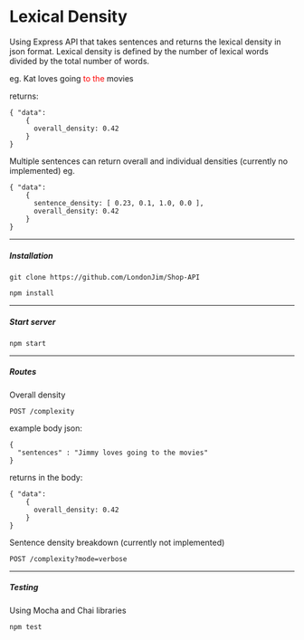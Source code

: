 # Lexical Density

Using Express API that takes sentences and returns the lexical density in json format. Lexical density is defined by the number of lexical words divided by the total number of words.

eg. Kat loves going <span style="color:red">to the</span> movies

returns:

```
{ "data":
    {
      overall_density: 0.42
    }
}
```

Multiple sentences can return overall and individual densities (currently no implemented) eg.

```
{ "data":
    {
      sentence_density: [ 0.23, 0.1, 1.0, 0.0 ],
      overall_density: 0.42
    }
}
```

---

##### Installation

`git clone https://github.com/LondonJim/Shop-API`

`npm install`

---

##### Start server

`npm start`


---

##### Routes

Overall density
```
POST /complexity
```
example body json:
```
{
  "sentences" : "Jimmy loves going to the movies"
}
```
returns in the body:
```
{ "data":
    {
      overall_density: 0.42
    }
}
```

Sentence density breakdown (currently not implemented)
```
POST /complexity?mode=verbose
```

---

##### Testing

Using Mocha and Chai libraries

`npm test`
